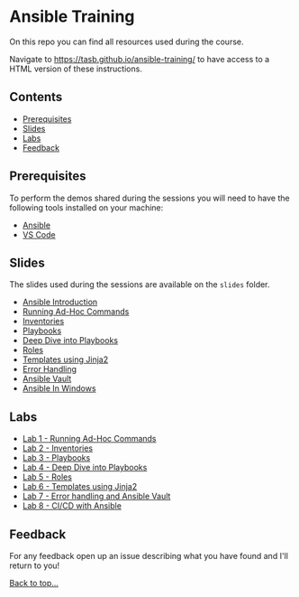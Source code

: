 # Ansible Training

On this repo you can find all resources used during the course.

Navigate to <https://tasb.github.io/ansible-training/> to have access to a HTML version of these instructions.

## Contents

- [Prerequisites](#prerequisites)
- [Slides](#slides)
- [Labs](#labs)
- [Feedback](#feedback)
  
## Prerequisites

To perform the demos shared during the sessions you will need to have the following tools installed on your machine:

- [Ansible](https://docs.ansible.com/ansible/latest/installation_guide/intro_installation.html)
- [VS Code](https://code.visualstudio.com/)

## Slides

The slides used during the sessions are available on the `slides` folder.

- [Ansible Introduction](slides/01.Introduction.pdf)
- [Running Ad-Hoc Commands](slides/02.RunninAdHocCommands.pdf)
- [Inventories](slides/03.Inventories.pdf)
- [Playbooks](slides/04.Playbooks.pdf)
- [Deep Dive into Playbooks](slides/05.DeepDivePlaybooks.pdf)
- [Roles](slides/06.Roles.pdf)
- [Templates using Jinja2](slides/07.Templating.pdf)
- [Error Handling](slides/08.ErrorHandling.pdf)
- [Ansible Vault](slides/09.AnsibleVault.pdf)
- [Ansible In Windows](slides/10.AnsibleInWindows.pdf)

## Labs

- [Lab 1 - Running Ad-Hoc Commands](labs/lab01.md)
- [Lab 2 - Inventories](labs/lab02.md)
- [Lab 3 - Playbooks](labs/lab03.md)
- [Lab 4 - Deep Dive into Playbooks](labs/lab04.md)
- [Lab 5 - Roles](labs/lab05.md)
- [Lab 6 - Templates using Jinja2](labs/lab06.md)
- [Lab 7 - Error handling and Ansible Vault](labs/lab07.md)
- [Lab 8 - CI/CD with Ansible](labs/lab08.md)

## Feedback

For any feedback open up an issue describing what you have found and I'll return to you!

[Back to top…](README.md#contents)
